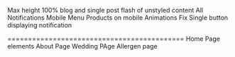 Max height 100%
blog and single post
flash of unstyled content
All Notifications
Mobile Menu
Products on mobile
Animations
Fix Single button displaying notification

===========================================
Home Page elements
About Page
Wedding PAge
Allergen page

